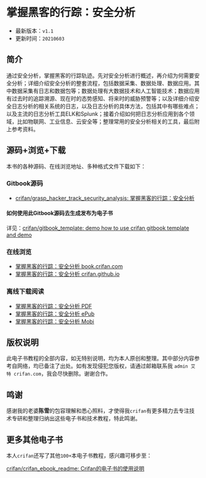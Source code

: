 # 掌握黑客的行踪：安全分析

* 最新版本：`v1.1`
* 更新时间：`20210603`

## 简介

通过安全分析，掌握黑客的行踪轨迹。先对安全分析进行概述，再介绍为何需要安全分析；详细介绍安全分析的整套流程，包括数据采集、数据处理、数据应用。其中数据采集有日志和数据包等；数据处理有大数据技术和人工智能技术；数据应用有过去时的追踪溯源、现在时的态势感知、将来时的威胁预警等；以及详细介绍安全日志分析的相关系统的日志，以及日志分析的具体方法，包括其中有哪些难点；以及主流的日志分析工具ELK和Splunk；接着介绍如何把日志分析应用到各个领域，比如物联网、工业信息、云安全等；整理常用的安全分析相关的工具，最后附上参考资料。

## 源码+浏览+下载

本书的各种源码、在线浏览地址、多种格式文件下载如下：

### Gitbook源码

* [crifan/grasp_hacker_track_security_analysis: 掌握黑客的行踪：安全分析](https://github.com/crifan/grasp_hacker_track_security_analysis)

#### 如何使用此Gitbook源码去生成发布为电子书

详见：[crifan/gitbook_template: demo how to use crifan gitbook template and demo](https://github.com/crifan/gitbook_template)

### 在线浏览

* [掌握黑客的行踪：安全分析 book.crifan.com](http://book.crifan.com/books/grasp_hacker_track_security_analysis/website)
* [掌握黑客的行踪：安全分析 crifan.github.io](https://crifan.github.io/grasp_hacker_track_security_analysis/website)

### 离线下载阅读

* [掌握黑客的行踪：安全分析 PDF](http://book.crifan.com/books/grasp_hacker_track_security_analysis/pdf/grasp_hacker_track_security_analysis.pdf)
* [掌握黑客的行踪：安全分析 ePub](http://book.crifan.com/books/grasp_hacker_track_security_analysis/epub/grasp_hacker_track_security_analysis.epub)
* [掌握黑客的行踪：安全分析 Mobi](http://book.crifan.com/books/grasp_hacker_track_security_analysis/mobi/grasp_hacker_track_security_analysis.mobi)

## 版权说明

此电子书教程的全部内容，如无特别说明，均为本人原创和整理。其中部分内容参考自网络，均已备注了出处。如有发现侵犯您版权，请通过邮箱联系我 `admin 艾特 crifan.com`，我会尽快删除。谢谢合作。

## 鸣谢

感谢我的老婆**陈雪**的包容理解和悉心照料，才使得我`crifan`有更多精力去专注技术专研和整理归纳出这些电子书和技术教程，特此鸣谢。

## 更多其他电子书

本人`crifan`还写了其他`100+`本电子书教程，感兴趣可移步至：

[crifan/crifan_ebook_readme: Crifan的电子书的使用说明](https://github.com/crifan/crifan_ebook_readme)
